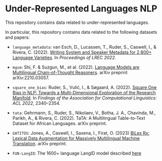 # Under-Represented Languages NLP

This repository contains data related to under-represented languages.

In particular, this repository contains data related to the following datasets and papers:

- `language_metadata`: van Esch, D., Lucassen, T., Ruder, S., Caswell, I., & Rivera, C. (2022). [Writing System and Speaker Metadata for 2,800+ Language Varieties](http://www.lrec-conf.org/proceedings/lrec2022/pdf/2022.lrec-1.538.pdf). In *Proceedings of LREC 2022*.

- `mgsm`: Shi, F. & Suzgun, M., et al. (2022). [Language Models are Multilingual Chain-of-Thought Reasoners](http://arxiv.org/abs/2210.03057). arXiv preprint arXiv:2210.03057.

- `square_one_bias`: Ruder, S., Vulić, I., & Søgaard, A. (2022). [Square One Bias in NLP: Towards a Multi-Dimensional Exploration of the Research Manifold](https://aclanthology.org/2022.findings-acl.184). In *Findings of the Association for Computational Linguistics: ACL 2022*, 2340–2354.

- `tata`:  Gehrmann, S., Ruder, S., Nikolaev, V., Botha, J. A., Chavinda, M., Parikh, A., & Rivera, C. (2022). TaTA: A Multilingual Table-to-Text Dataset for African Languages. arXiv preprint.


- `GATITOS`: Jones, A., Caswell, I., Saxena, I., Firat, O. (2023) [BiLex Rx: Lexical Data Augmentation for Massively Multilingual Machine Translation](https://arxiv.org/pdf/2303.15265.pdf). arXiv preprint.

- `FUN-LangID`: The 1600+ language LangID model described [here](https://github.com/google-research/url-nlp/fun-langid)